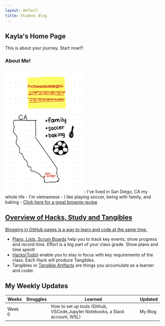 ```yaml
---
layout: default
title: Student Blog
---
```



## Kayla's Home Page
This is about your journey. Start now!!!
### About Me!
<img src="images\IMG_1159.jpg" width="50%">
- I've lived in San Diego, CA my whole life
- I'm vietnamese
- I like playing soccer, being with family, and baking
- <a href="https://www.loveandlemons.com/brownies-recipe/"> Click here for a great brownie recipe

## Overview of Hacks, Study and Tangibles
Blogging in GitHub pages is a way to learn and code at the same time. 

- Plans, Lists, [Scrum Boards](https://clickup.com/blog/scrum-board/) help you to track key events, show progress and record time.  Effort is a big part of your class grade.  Show plans and time spent!
- [Hacks(Todo)](https://levelup.gitconnected.com/six-ultimate-daily-hacks-for-every-programmer-60f5f10feae) enable you to stay in focus with key requirements of the class.  Each Hack will produce Tangibles.
- Tangibles or [Tangible Artifacts](https://en.wikipedia.org/wiki/Artifact_(software_development)) are things you accumulate as a learner and coder. 

## My Weekly Updates

| Weeks  | Struggles  | Learned  | Updated  |
| ------ | ---------- | -------- | -------- |
| Week 0 |            |How to set up tools (Github, VSCode,Jupyter Notebooks, a Slack account, WSL) | My Blog  |
